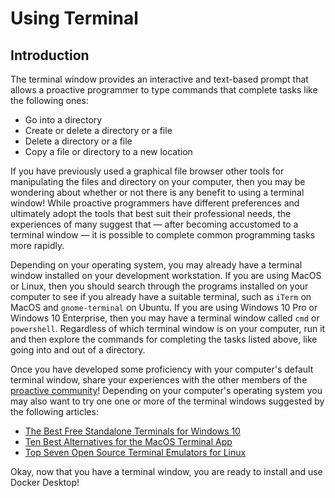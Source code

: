 # Using Terminal

## Introduction

The terminal window provides an interactive and text-based prompt that allows a
proactive programmer to type commands that complete tasks like the following
ones:

* Go into a directory
* Create or delete a directory or a file
* Delete a directory or a file
* Copy a file or directory to a new location

If you have previously used a graphical file browser other tools for
manipulating the files and directory on your computer, then you may be wondering
about whether or not there is any benefit to using a terminal window! While
proactive programmers have different preferences and ultimately adopt the tools
that best suit their professional needs, the experiences of many suggest that
&mdash; after becoming accustomed to a terminal window &mdash; it is possible to
complete common programming tasks more rapidly.

Depending on your operating system, you may already have a terminal window
installed on your development workstation. If you are using MacOS or Linux, then
you should search through the programs installed on your computer to see if you
already have a suitable terminal, such as `iTerm` on MacOS and `gnome-terminal`
on Ubuntu. If you are using Windows 10 Pro or Windows 10 Enterprise, then you
may have a terminal window called `cmd` or `powershell`. Regardless of which
terminal window is on your computer, run it and then explore the commands for
completing the tasks listed above, like going into and out of a directory.

Once you have developed some proficiency with your computer's default terminal
window, share your experiences with the other members of the [proactive
community](/proactive-community/community-connections/)! Depending on your
computer's operating system you may also want to try one one or more of the
terminal windows suggested by the following articles:

* [The Best Free Standalone Terminals for Windows 10](https://dev.to/adnanmostafa/the-best-free-standalone-terminals-for-windows-2019-kmj)
* [Ten Best Alternatives for the MacOS Terminal App](https://www.fossmint.com/alternative-terminal-apps-for-macos/)
* [Top Seven Open Source Terminal Emulators for Linux](https://opensource.com/life/17/10/top-terminal-emulators)

Okay, now that you have a terminal window, you are ready to install and use Docker Desktop!
